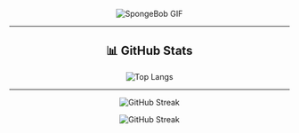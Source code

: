 <div align="center">

![SpongeBob GIF](https://i.pinimg.com/originals/4a/5d/4c/4a5d4c1d0596927e4eaf592f978e078d.gif)

---

## 📊 GitHub Stats

![Top Langs](https://github-readme-stats.vercel.app/api/top-langs/?username=hanz15-bacus&layout=compact&theme=tokyonight)

---

![GitHub Streak](https://streak-stats.demolab.com?user=haabacus&theme=tokyonight&hide_border=true)

![GitHub Streak](https://github-readme-streak-stats.herokuapp.com?user=hanz15-bacus&theme=tokyonight&hide_border=true)

</div>
